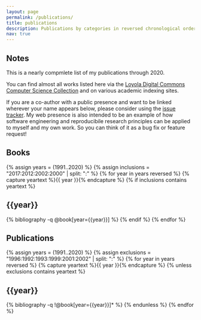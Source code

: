 ```yaml
---
layout: page
permalink: /publications/
title: publications
description: Publications by categories in reversed chronological order.
nav: true
---
```


## Notes

This is a nearly compmlete list of my publications through 2020.

You can find almost all works listed here via the [Loyola Digital Commons Computer Science Collection](https://ecommons.luc.edu/cs_facpubs/) and on various academic indexing sites.

If you are a co-author with a public presence and want to be linked wherever your name appears below, please consider using the [issue tracker](https://github.com/gkthiruvathukal/gkthiruvathukal.github.io/issues). My web presence is also intended to be an example of how software engineering and reproducibile research principles can be applied to myself and my own work. So you can think of it as a bug fix or feature request!

## Books

<div class="publications">

{% assign years = (1991..2020) %}
{% assign inclusions = "2017:2012:2002:2000" | split: ":" %}
{% for year in years reversed %}
  {% capture yeartext %}{{ year }}{% endcapture %}
  {% if inclusions contains yeartext %}
     <h2 class="year">{{year}}</h2>
     {% bibliography -q @book[year={{year}}] %}
  {% endif %}
{% endfor %}

</div>

## Publications

<div class="publications">

{% assign years = (1991..2020) %}
{% assign exclusions = "1996:1992:1993:1999:2001:2002" | split: ":" %}
{% for year in years reversed %}
  {% capture yeartext %}{{ year }}{% endcapture %}
  {% unless exclusions contains yeartext %}
     <h2 class="year">{{year}}</h2>
     {% bibliography -q !@book[year={{year}}]* %}
  {% endunless %}
{% endfor %}

</div>
